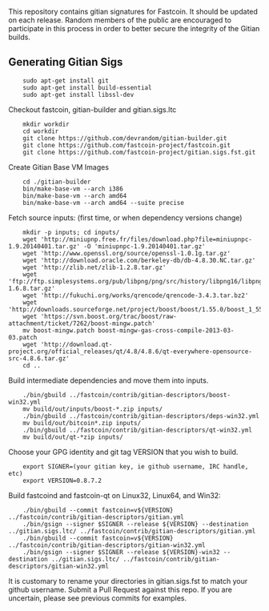 This repository contains gitian signatures for Fastcoin.  It should be updated on each release.
Random members of the public are encouraged to participate in this process in order to better secure the integrity of the Gitian builds.

## Generating Gitian Sigs

        sudo apt-get install git
        sudo apt-get install build-essential 
        sudo apt-get install libssl-dev

 Checkout fastcoin, gitian-builder and gitian.sigs.ltc

        mkdir workdir
        cd workdir
        git clone https://github.com/devrandom/gitian-builder.git
        git clone https://github.com/fastcoin-project/fastcoin.git
        git clone https://github.com/fastcoin-project/gitian.sigs.fst.git

 Create Gitian Base VM Images

      	cd ./gitian-builder
        bin/make-base-vm --arch i386
        bin/make-base-vm --arch amd64
        bin/make-base-vm --arch amd64 --suite precise

 Fetch source inputs: (first time, or when dependency versions change)

        mkdir -p inputs; cd inputs/
        wget 'http://miniupnp.free.fr/files/download.php?file=miniupnpc-1.9.20140401.tar.gz' -O 'miniupnpc-1.9.20140401.tar.gz'
        wget 'http://www.openssl.org/source/openssl-1.0.1g.tar.gz'
        wget 'http://download.oracle.com/berkeley-db/db-4.8.30.NC.tar.gz'
        wget 'http://zlib.net/zlib-1.2.8.tar.gz'
        wget 'ftp://ftp.simplesystems.org/pub/libpng/png/src/history/libpng16/libpng-1.6.8.tar.gz'
        wget 'http://fukuchi.org/works/qrencode/qrencode-3.4.3.tar.bz2'
        wget 'http://downloads.sourceforge.net/project/boost/boost/1.55.0/boost_1_55_0.tar.bz2'
        wget 'https://svn.boost.org/trac/boost/raw-attachment/ticket/7262/boost-mingw.patch'
        mv boost-mingw.patch boost-mingw-gas-cross-compile-2013-03-03.patch
        wget 'http://download.qt-project.org/official_releases/qt/4.8/4.8.6/qt-everywhere-opensource-src-4.8.6.tar.gz'
        cd ..

 Build intermediate dependencies and move them into inputs.

        ./bin/gbuild ../fastcoin/contrib/gitian-descriptors/boost-win32.yml
        mv build/out/inputs/boost-*.zip inputs/
        ./bin/gbuild ../fastcoin/contrib/gitian-descriptors/deps-win32.yml
        mv build/out/bitcoin*.zip inputs/
        ./bin/gbuild ../fastcoin/contrib/gitian-descriptors/qt-win32.yml
        mv build/out/qt-*zip inputs/

 Choose your GPG identity and git tag VERSION that you wish to build.

        export SIGNER=(your gitian key, ie github username, IRC handle, etc)
        export VERSION=0.8.7.2

 Build fastcoind and fastcoin-qt on Linux32, Linux64, and Win32:

        ./bin/gbuild --commit fastcoin=v${VERSION} ../fastcoin/contrib/gitian-descriptors/gitian.yml
        ./bin/gsign --signer $SIGNER --release ${VERSION} --destination ../gitian.sigs.ltc/ ../fastcoin/contrib/gitian-descriptors/gitian.yml
        ./bin/gbuild --commit fastcoin=v${VERSION} ../fastcoin/contrib/gitian-descriptors/gitian-win32.yml
        ./bin/gsign --signer $SIGNER --release ${VERSION}-win32 --destination ../gitian.sigs.ltc/ ../fastcoin/contrib/gitian-descriptors/gitian-win32.yml

 It is customary to rename your directories in gitian.sigs.fst to match your github username.  Submit a Pull Request against this repo.  If you are uncertain, please see previous commits for examples.

